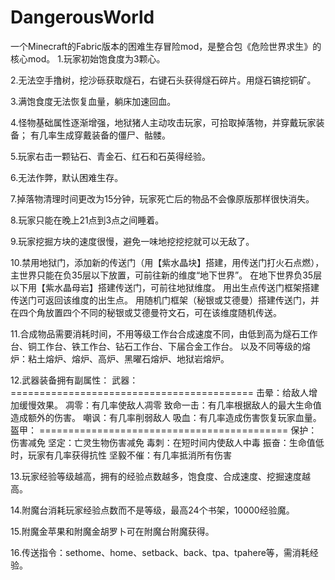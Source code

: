 # DangerousWorld
一个Minecraft的Fabric版本的困难生存冒险mod，是整合包《危险世界求生》的核心mod。 1.玩家初始饱食度为3颗心。

2.无法空手撸树，挖沙砾获取燧石，右键石头获得燧石碎片。用燧石镐挖铜矿。

3.满饱食度无法恢复血量，躺床加速回血。

4.怪物基础属性逐渐增强，地狱猪人主动攻击玩家，可拾取掉落物，并穿戴玩家装备； 有几率生成穿戴装备的僵尸、骷髅。

5.玩家右击一颗钻石、青金石、红石和石英得经验。

6.无法作弊，默认困难生存。

7.掉落物清理时间更改为15分钟，玩家死亡后的物品不会像原版那样很快消失。

8.玩家只能在晚上21点到3点之间睡着。

9.玩家挖掘方块的速度很慢，避免一味地挖挖挖就可以无敌了。

10.禁用地狱门，添加新的传送门（用【紫水晶块】搭建，用传送门打火石点燃），主世界只能在负35层以下放置，可前往新的维度“地下世界”。 在地下世界负35层以下用【紫水晶母岩】搭建传送门，可前往地狱维度。 用出生点传送门框架搭建传送门可返回该维度的出生点。 用随机门框架（秘银或艾德曼）搭建传送门，并在四个角放置四个不同的秘银或艾德曼符文石，可在该维度随机传送。

11.合成物品需要消耗时间，不用等级工作台合成速度不同，由低到高为燧石工作台、铜工作台、铁工作台、钻石工作台、下届合金工作台。 以及不同等级的熔炉：粘土熔炉、熔炉、高炉、黑曜石熔炉、地狱岩熔炉。

12.武器装备拥有副属性： 武器： ========================================== 击晕：给敌人增加缓慢效果。 凋零：有几率使敌人凋零 致命一击：有几率根据敌人的最大生命值造成额外的伤害。 嘲讽：有几率削弱敌人 吸血：有几率造成伤害恢复玩家血量。 盔甲： =========================================== 保护：伤害减免 坚定：亡灵生物伤害减免 毒刺：在短时间内使敌人中毒 振奋：生命值低时，玩家有几率获得抗性 坚毅不催：有几率抵消所有伤害

13.玩家经验等级越高，拥有的经验点数越多，饱食度、合成速度、挖掘速度越高。

14.附魔台消耗玩家经验点数而不是等级，最高24个书架，10000经验魔。

15.附魔金苹果和附魔金胡罗卜可在附魔台附魔获得。

16.传送指令：sethome、home、setback、back、tpa、tpahere等，需消耗经验。
